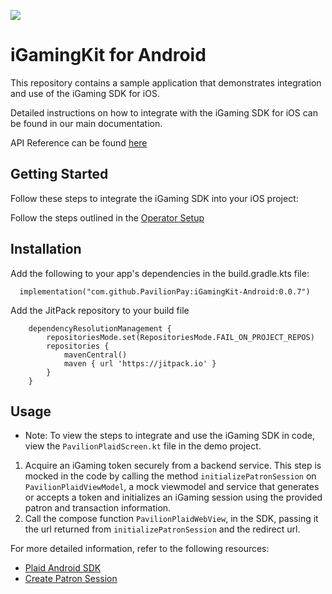 [![](https://jitpack.io/v/PavilionPay/iGamingKit-Android.svg)](https://jitpack.io/#PavilionPay/iGamingKit-Android)

# iGamingKit for Android

This repository contains a sample application that demonstrates integration and use of the iGaming SDK for iOS.

Detailed instructions on how to integrate with the iGaming SDK for iOS can be found in our main documentation.

API Reference can be found [here](https://pavilionpay.github.io/iGamingKit-Android/)

## Getting Started

Follow these steps to integrate the iGaming SDK into your iOS project:

Follow the steps outlined in the [Operator Setup](https://ausenapccde03.azureedge.net/operator-onboarding/operator-setup)


## Installation

Add the following to your app's dependencies in the build.gradle.kts file:

```
  implementation("com.github.PavilionPay:iGamingKit-Android:0.0.7")
```
Add the JitPack repository to your build file
```
	dependencyResolutionManagement {
		repositoriesMode.set(RepositoriesMode.FAIL_ON_PROJECT_REPOS)
		repositories {
			mavenCentral()
			maven { url 'https://jitpack.io' }
		}
	}
```

## Usage

- Note: To view the steps to integrate and use the iGaming SDK in code, view the `PavilionPlaidScreen.kt` file in the demo project.


1. Acquire an iGaming token securely from a backend service. This step is mocked in the code by calling the method `initializePatronSession` on `PavilionPlaidViewModel`, a mock viewmodel and service that generates or accepts a token and initializes an iGaming session using the provided patron and transaction information.
2. Call the compose function `PavilionPlaidWebView`, in the SDK, passing it the url returned from `initializePatronSession` and the redirect url.

For more detailed information, refer to the following resources:

- [Plaid Android SDK](https://plaid.com/docs/link/android/)
- [Create Patron Session](https://ausenapccde03.azureedge.net/APIS/SDK/create-patron-session)
